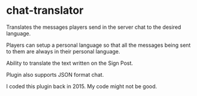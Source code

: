 # chat-translator
Translates the messages players send in the server chat to the desired language. <br>

Players can setup a personal language so that all the messages being sent to them are always in their personal language.<br>

Ability to translate the text written on the Sign Post.<br>

Plugin also supports JSON format chat.<br>

I coded this plugin back in 2015. My code might not be good.
